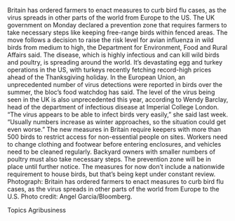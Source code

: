 Britain has ordered farmers to enact measures to curb bird flu cases, as the virus spreads in other parts of the world from Europe to the US.
The UK government on Monday declared a prevention zone that requires farmers to take necessary steps like keeping free-range birds within fenced areas. The move follows a decision to raise the risk level for avian influenza in wild birds from medium to high, the Department for Environment, Food and Rural Affairs said.
The disease, which is highly infectious and can kill wild birds and poultry, is spreading around the world. It’s devastating egg and turkey operations in the US, with turkeys recently fetching record-high prices ahead of the Thanksgiving holiday. In the European Union, an unprecedented number of virus detections were reported in birds over the summer, the bloc’s food watchdog has said.
The level of the virus being seen in the UK is also unprecedented this year, according to Wendy Barclay, head of the department of infectious disease at Imperial College London.
“The virus appears to be able to infect birds very easily,” she said last week. “Usually numbers increase as winter approaches, so the situation could get even worse.”
The new measures in Britain require keepers with more than 500 birds to restrict access for non-essential people on sites. Workers need to change clothing and footwear before entering enclosures, and vehicles need to be cleaned regularly. Backyard owners with smaller numbers of poultry must also take necessary steps.
The prevention zone will be in place until further notice. The measures for now don’t include a nationwide requirement to house birds, but that’s being kept under constant review.
Photograph: Britain has ordered farmers to enact measures to curb bird flu cases, as the virus spreads in other parts of the world from Europe to the U.S. Photo credit: Angel Garcia/Bloomberg.

Topics
Agribusiness
